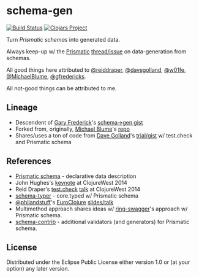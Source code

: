 # schema-gen

[![Build Status](https://travis-ci.org/zeeshanlakhani/schema-gen.svg)](https://travis-ci.org/zeeshanlakhani/schema-gen) [![Clojars Project](http://clojars.org/schema-gen/latest-version.svg)](http://clojars.org/schema-gen)

Turn *Prismatic schemas* into generated data.

Always keep-up w/ the [Prismatic](https://github.com/Prismatic/schema) [thread/issue](https://github.com/Prismatic/schema/issues/103) on data-generation from schemas.

All good things here attributed to [@reiddraper](https://github.com/reiddraper), [@davegolland](https://github.com/davegolland), [@w01fe](https://github.com/w01fe), [@MichaelBlume](https://github.com/MichaelBlume), [@gfredericks](https://github.com/gfredericks).

All not-good things can be attributed to me.

## Lineage

- Descendent of [Gary Frederick](https://github.com/gfredericks)'s [schema->gen gist](https://gist.github.com/gfredericks/9787803#)
- Forked from, originally, [Michael Blume](https://github.com/MichaelBlume)'s [repo](https://github.com/MichaelBlume/schema-gen)
- Shares/uses a ton of code from [Dave Golland](https://github.com/davegolland)'s [trial/gist](https://gist.github.com/davegolland/3bc4277fe109e7b11770) w/ test.check and Prismatic schema

## References

- [Prismatic schema](https://github.com/Prismatic/schema) - declarative data description
- John Hughes's [keynote](https://www.youtube.com/watch?v=zi0rHwfiX1Q) at ClojureWest 2014
- Reid Draper's [test.check](https://github.com/clojure/test.check) [talk](https://www.youtube.com/watch?v=JMhNINPo__g) at ClojureWest 2014
- [schema-typer](https://github.com/circleci/schema-typer) - core.typed w/ Prismatic schema
- [@philandstuff](https://twitter.com/philandstuff)'s [EuroClojure](http://euroclojure.com/2014/) [slides/talk](http://www.philandstuff.com/slides/2014/euroclojure.html#/)
- Multimethod approach shares ideas w/ [ring-swagger](https://github.com/metosin/ring-swagger)'s approach w/ Prismatic schema.
- [schema-contrib](https://github.com/sfx/schema-contrib) - additional validators (and generators) for Prismatic schema.

## License

Distributed under the Eclipse Public License either version 1.0 or (at your option) any later version.
